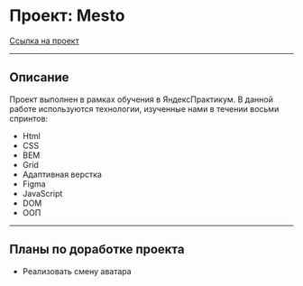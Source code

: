 # Проект: Mesto

[Ссылка на проект](https://dzoric1.github.io/mesto/)

---

## Описание

Проект выполнен в рамках обучения в ЯндексПрактикум. В данной работе используются технологии, изученные нами в течении восьми спринтов:

* Html
* CSS
* BEM
* Grid
* Адаптивная верстка
* Figma
* JavaScript
* DOM
* ООП
---

## Планы по доработке проекта

* Реализовать смену аватара
